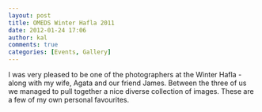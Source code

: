 ```yaml
---
layout: post
title: OMEDS Winter Hafla 2011
date: 2012-01-24 17:06
author: kal
comments: true
categories: [Events, Gallery]
---
```

I was very pleased to be one of the photographers at the Winter Hafla - along with my wife, Agata and our friend James. Between the three of us we managed to pull together a nice diverse collection of images. These are a few of my own personal favourites.
